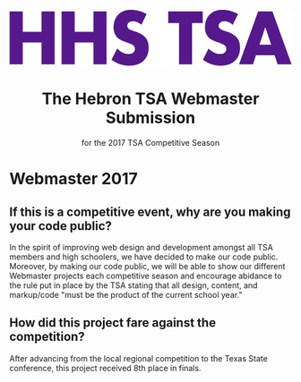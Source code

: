 <p align="center"><img src="https://raw.githubusercontent.com/TheHebronTSA/Webmaster-2017/master/Logo-2017.png" height="100"<p>
<h1 align="center">The Hebron TSA Webmaster Submission</h1>
<p align="center">for the 2017 TSA Competitive Season</p>

# Webmaster 2017

## If this is a competitive event, why are you making your code public?
In the spirit of improving web design and development amongst all TSA members and high schoolers, we have decided to make our code public. Moreover, by making our code public, we will be able to show our different Webmaster projects each competitive season and encourage abidance to the rule put in place by the TSA stating that all design, content, and markup/code "must be the product of the current school year."
## How did this project fare against the competition?
After advancing from the local regional competition to the Texas State conference, this project received 8th place in finals.
